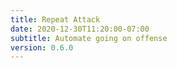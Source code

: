 ```yaml
---
title: Repeat Attack
date: 2020-12-30T11:20:00-07:00
subtitle: Automate going on offense
version: 0.6.0
---
```



